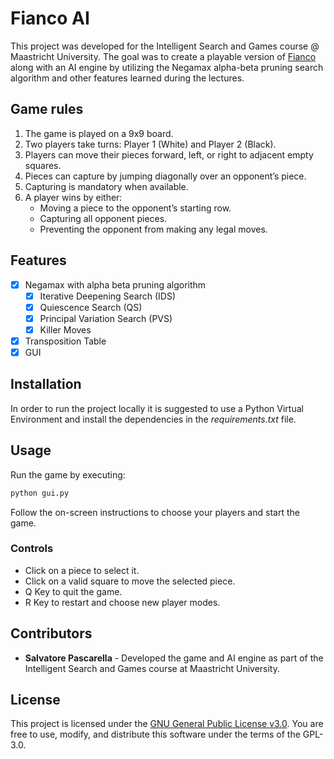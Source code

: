 # Fianco AI
This project was developed for the Intelligent Search and Games course @ Maastricht University. The goal was to create a playable version of [Fianco](http://www.di.fc.ul.pt/~jpn/gv/fianco.htm) along with an AI engine by utilizing the Negamax alpha-beta pruning search algorithm and other features learned during the lectures.

## Game rules
1.	The game is played on a 9x9 board.
2.	Two players take turns: Player 1 (White) and Player 2 (Black).
3.	Players can move their pieces forward, left, or right to adjacent empty squares.
4.	Pieces can capture by jumping diagonally over an opponent’s piece.
5.	Capturing is mandatory when available.
6.	A player wins by either:
	-	Moving a piece to the opponent’s starting row.
	-	Capturing all opponent pieces.
	-	Preventing the opponent from making any legal moves.

## Features
- [x] Negamax with alpha beta pruning algorithm
    *   [x] Iterative Deepening Search (IDS)
    *   [x] Quiescence Search (QS)
    *   [x] Principal Variation Search (PVS)
    *   [x] Killer Moves
- [x] Transposition Table
- [x] GUI 

## Installation
In order to run the project locally it is suggested to use a Python Virtual Environment and install the dependencies in the _requirements.txt_ file.

## Usage
Run the game by executing:
```bash
python gui.py
```
Follow the on-screen instructions to choose your players and start the game.

### Controls
- Click on a piece to select it.
- Click on a valid square to move the selected piece.
- Q Key to quit the game.
- R Key to restart and choose new player modes.

## Contributors
- **Salvatore Pascarella** - Developed the game and AI engine as part of the Intelligent Search and Games course at Maastricht University.

## License
This project is licensed under the [GNU General Public License v3.0](./LICENSE). You are free to use, modify, and distribute this software under the terms of the GPL-3.0.












